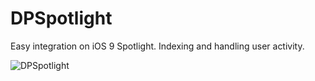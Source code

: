 # DPSpotlight
Easy integration on iOS 9 Spotlight. Indexing and handling user activity.

![DPSpotlight](http://ilya2606.ru/wp-content/uploads/2015/10/Копия-IMG_0037.png "DPSpotlight")
